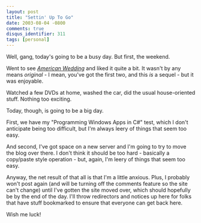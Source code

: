 ```yaml
---
layout: post
title: "Settin' Up To Go"
date: 2003-08-04 -0800
comments: true
disqus_identifier: 311
tags: [personal]
---
```

Well, gang, today's going to be a busy day. But first, the weekend.

 Went to see [*American Wedding*](http://us.imdb.com/Title?0328828) and
liked it quite a bit. It wasn't by any means *original* - I mean, you've
got the first two, and this *is* a sequel - but it was enjoyable.

 Watched a few DVDs at home, washed the car, did the usual
house-oriented stuff. Nothing too exciting.

 Today, though, is going to be a big day.

 First, we have my "Programming Windows Apps in C#" test, which I don't
anticipate being too difficult, but I'm always leery of things that seem
too easy.

 And second, I've got space on a new server and I'm going to try to move
the blog over there. I don't think it should be too hard - basically a
copy/paste style operation - but, again, I'm leery of things that seem
too easy.

 Anyway, the net result of that all is that I'm a little anxious. Plus,
I probably won't post again (and will be turning off the comments
feature so the site can't change) until I've gotten the site moved over,
which should hopefully be by the end of the day. I'll throw redirectors
and notices up here for folks that have stuff bookmarked to ensure that
everyone can get back here.

 Wish me luck!
